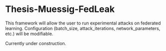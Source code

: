 # Thesis-Muessig-FedLeak

This framework will allow the user to run experimental attacks on federated learning.
Configuration (batch_size, attack_iterations, network_parameters, etc.) will be modifiable.

Currently under construction.